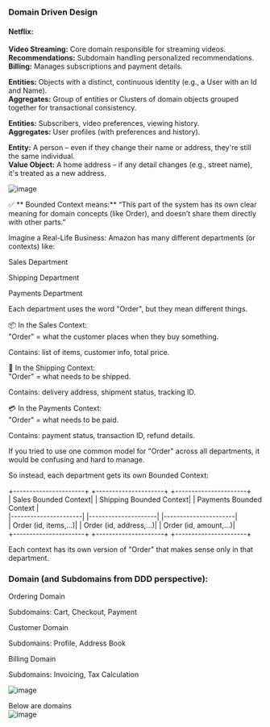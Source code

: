 ### Domain Driven Design

#### Netflix:
**Video Streaming:** Core domain responsible for streaming videos.  
**Recommendations:** Subdomain handling personalized recommendations.  
**Billing:** Manages subscriptions and payment details.  

**Entities:** Objects with a distinct, continuous identity (e.g., a User with an Id and Name).  
**Aggregates:** Group of entities or Clusters of domain objects grouped together for transactional consistency.  

**Entities:** Subscribers, video preferences, viewing history.  
**Aggregates:** User profiles (with preferences and history). 

**Entity:** A person – even if they change their name or address, they're still the same individual.  
**Value Object:** A home address – if any detail changes (e.g., street name), it's treated as a new address.  

![image](https://github.com/user-attachments/assets/bf4ab0e4-a29c-49cb-a2d7-07d386e7fa73)   

✅ ** Bounded Context means:** “This part of the system has its own clear meaning for domain concepts (like Order), and doesn’t share them directly with other parts.”  

Imagine a Real-Life Business: Amazon has many different departments (or contexts) like:  

Sales Department  

Shipping Department  

Payments Department  

Each department uses the word "Order", but they mean different things.  

📦 In the Sales Context:  
"Order" = what the customer places when they buy something.  

Contains: list of items, customer info, total price.  

🚚 In the Shipping Context:  
"Order" = what needs to be shipped.  

Contains: delivery address, shipment status, tracking ID.  

💳 In the Payments Context:  
"Order" = what needs to be paid.  

Contains: payment status, transaction ID, refund details.  

If you tried to use one common model for "Order" across all departments, it would be confusing and hard to manage.  

So instead, each department gets its own Bounded Context:  

+----------------------+   +---------------------+   +----------------------+  
|  Sales Bounded Context|   | Shipping Bounded Context|   | Payments Bounded Context |  
|----------------------|   |---------------------|   |----------------------|  
| Order (id, items,...)|   | Order (id, address,...)|   | Order (id, amount,...)|  
+----------------------+   +---------------------+   +----------------------+  

Each context has its own version of "Order" that makes sense only in that department.  

### Domain (and Subdomains from DDD perspective):  
Ordering Domain  

Subdomains: Cart, Checkout, Payment  

Customer Domain  

Subdomains: Profile, Address Book  

Billing Domain  

Subdomains: Invoicing, Tax Calculation  


![image](https://github.com/user-attachments/assets/79175a09-f193-4e56-8175-37be4bce29f2)

Below are domains  
![image](https://github.com/user-attachments/assets/991ce177-8111-4f8e-a118-9842b8b38163)


